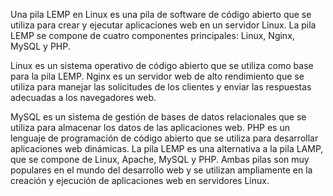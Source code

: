 Una pila LEMP en Linux es una pila de software de código abierto que se utiliza para crear y ejecutar aplicaciones web en un servidor Linux. La pila LEMP se compone de cuatro componentes principales: Linux, Nginx, MySQL y PHP.

Linux es un sistema operativo de código abierto que se utiliza como base para la pila LEMP.
Nginx es un servidor web de alto rendimiento que se utiliza para manejar las solicitudes de los clientes y enviar las respuestas adecuadas a los navegadores web.

MySQL es un sistema de gestión de bases de datos relacionales que se utiliza para almacenar los datos de las aplicaciones web.
PHP es un lenguaje de programación de código abierto que se utiliza para desarrollar aplicaciones web dinámicas.
La pila LEMP es una alternativa a la pila LAMP, que se compone de Linux, Apache, MySQL y PHP. Ambas pilas son muy populares en el mundo del desarrollo web y se utilizan ampliamente en la creación y ejecución de aplicaciones web en servidores Linux.